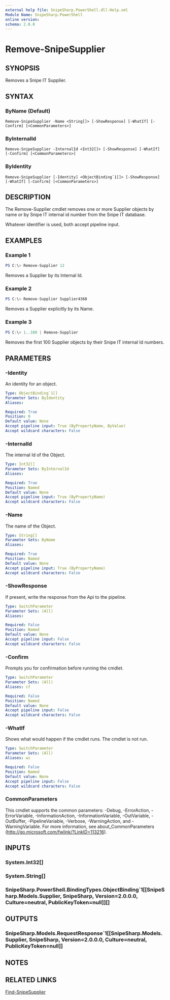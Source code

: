 ```yaml
---
external help file: SnipeSharp.PowerShell.dll-Help.xml
Module Name: SnipeSharp.PowerShell
online version:
schema: 2.0.0
---
```


# Remove-SnipeSupplier

## SYNOPSIS
Removes a Snipe IT Supplier.

## SYNTAX

### ByName (Default)
```
Remove-SnipeSupplier -Name <String[]> [-ShowResponse] [-WhatIf] [-Confirm] [<CommonParameters>]
```

### ByInternalId
```
Remove-SnipeSupplier -InternalId <Int32[]> [-ShowResponse] [-WhatIf] [-Confirm] [<CommonParameters>]
```

### ByIdentity
```
Remove-SnipeSupplier [-Identity] <ObjectBinding`1[]> [-ShowResponse] [-WhatIf] [-Confirm] [<CommonParameters>]
```

## DESCRIPTION
The Remove-Supplier cmdlet removes one or more Supplier objects by name or by Snipe IT internal id number from the Snipe IT database.

Whatever identifier is used, both accept pipeline input.

## EXAMPLES

### Example 1
```powershell
PS C:\> Remove-Supplier 12
```

Removes a Supplier by its Internal Id.

### Example 2
```powershell
PS C:\> Remove-Supplier Supplier4368
```

Removes a Supplier explicitly by its Name.

### Example 3
```powershell
PS C:\> 1..100 | Remove-Supplier
```

Removes the first 100 Supplier objects by their Snipe IT internal Id numbers.

## PARAMETERS

### -Identity
An identity for an object.

```yaml
Type: ObjectBinding`1[]
Parameter Sets: ByIdentity
Aliases:

Required: True
Position: 0
Default value: None
Accept pipeline input: True (ByPropertyName, ByValue)
Accept wildcard characters: False
```

### -InternalId
The internal Id of the Object.

```yaml
Type: Int32[]
Parameter Sets: ByInternalId
Aliases:

Required: True
Position: Named
Default value: None
Accept pipeline input: True (ByPropertyName)
Accept wildcard characters: False
```

### -Name
The name of the Object.

```yaml
Type: String[]
Parameter Sets: ByName
Aliases:

Required: True
Position: Named
Default value: None
Accept pipeline input: True (ByPropertyName)
Accept wildcard characters: False
```

### -ShowResponse
If present, write the response from the Api to the pipeline.

```yaml
Type: SwitchParameter
Parameter Sets: (All)
Aliases:

Required: False
Position: Named
Default value: None
Accept pipeline input: False
Accept wildcard characters: False
```

### -Confirm
Prompts you for confirmation before running the cmdlet.

```yaml
Type: SwitchParameter
Parameter Sets: (All)
Aliases: cf

Required: False
Position: Named
Default value: None
Accept pipeline input: False
Accept wildcard characters: False
```

### -WhatIf
Shows what would happen if the cmdlet runs.
The cmdlet is not run.

```yaml
Type: SwitchParameter
Parameter Sets: (All)
Aliases: wi

Required: False
Position: Named
Default value: None
Accept pipeline input: False
Accept wildcard characters: False
```

### CommonParameters
This cmdlet supports the common parameters: -Debug, -ErrorAction, -ErrorVariable, -InformationAction, -InformationVariable, -OutVariable, -OutBuffer, -PipelineVariable, -Verbose, -WarningAction, and -WarningVariable. For more information, see about_CommonParameters (http://go.microsoft.com/fwlink/?LinkID=113216).

## INPUTS

### System.Int32[]

### System.String[]

### SnipeSharp.PowerShell.BindingTypes.ObjectBinding`1[[SnipeSharp.Models.Supplier, SnipeSharp, Version=2.0.0.0, Culture=neutral, PublicKeyToken=null]][]

## OUTPUTS

### SnipeSharp.Models.RequestResponse`1[[SnipeSharp.Models.Supplier, SnipeSharp, Version=2.0.0.0, Culture=neutral, PublicKeyToken=null]]

## NOTES

## RELATED LINKS

[Find-SnipeSupplier](Find-SnipeSupplier.md)
